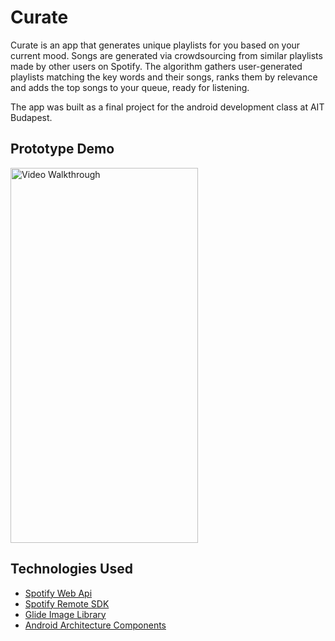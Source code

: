# Curate

Curate is an app that generates unique playlists for you based on your current mood.
Songs are generated via crowdsourcing from similar playlists made by other users on Spotify. 
The algorithm gathers user-generated playlists matching the key words and their songs, ranks them by relevance and adds the top songs to your queue, ready for listening.

The app was built as a final project for the android development class at AIT Budapest.

## Prototype Demo

<img src='screencast.gif' title='Video Walkthrough' width='300' height='600' alt='Video Walkthrough' />

##  Technologies Used

 - [Spotify Web Api](https://developer.spotify.com/documentation/web-api/)
 - [Spotify Remote SDK](https://developer.spotify.com/documentation/android/quick-start/kotlin/)
 - [Glide Image Library](https://github.com/bumptech/glide)
 - [Android Architecture Components](https://developer.android.com/topic/libraries/architecture)

